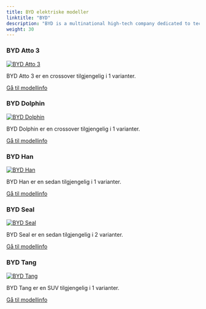 ```yaml
---
title: BYD elektriske modeller
linktitle: "BYD"
description: "BYD is a multinational high-tech company dedicated to technological innovations for a better life. BYD operates in four industries, including automotive, electronics, new energy and rail. "
weight: 30
---
```

<!-- markdownlint-disable MD033 -->
<!-- markdownlint-disable MD010 -->


<div class="container shadow p-3 mb-5 bg-body-tertiary rounded border">
<h3> BYD Atto 3</h3>
	<div class="row">
		<div class="col col-12 col-md-6">
			<a href="atto_3"><img src="https://media.evkx.net/multimedia/models/byd/atto_3/atto_3/main_1_st.jpg" class="img-fluid" alt="BYD Atto 3" ></a>
		</div>
		<div class="col col-12 col-md-6">
<p>
BYD Atto 3 er en crossover tilgjengelig i 1 varianter.
</p>
	<a href="atto_3/" class="btn btn-outline-primary" role="button">Gå til modellinfo</a>
		</div>
	</div>
</div>
<div class="container shadow p-3 mb-5 bg-body-tertiary rounded border">
<h3> BYD Dolphin</h3>
	<div class="row">
		<div class="col col-12 col-md-6">
			<a href="dolphin"><img src="https://media.evkx.net/multimedia/models/byd/dolphin/dolphin_60.4kwh/main_1_st.jpg" class="img-fluid" alt="BYD Dolphin" ></a>
		</div>
		<div class="col col-12 col-md-6">
<p>
BYD Dolphin er en crossover tilgjengelig i 1 varianter.
</p>
	<a href="dolphin/" class="btn btn-outline-primary" role="button">Gå til modellinfo</a>
		</div>
	</div>
</div>
<div class="container shadow p-3 mb-5 bg-body-tertiary rounded border">
<h3> BYD Han</h3>
	<div class="row">
		<div class="col col-12 col-md-6">
			<a href="han"><img src="https://media.evkx.net/multimedia/models/byd/han/han/main_1_st.jpg" class="img-fluid" alt="BYD Han" ></a>
		</div>
		<div class="col col-12 col-md-6">
<p>
BYD Han er en sedan tilgjengelig i 1 varianter.
</p>
	<a href="han/" class="btn btn-outline-primary" role="button">Gå til modellinfo</a>
		</div>
	</div>
</div>
<div class="container shadow p-3 mb-5 bg-body-tertiary rounded border">
<h3> BYD Seal</h3>
	<div class="row">
		<div class="col col-12 col-md-6">
			<a href="seal"><img src="https://media.evkx.net/multimedia/models/byd/seal/seal_awd/main_1_st.jpg" class="img-fluid" alt="BYD Seal" ></a>
		</div>
		<div class="col col-12 col-md-6">
<p>
BYD Seal er en sedan tilgjengelig i 2 varianter.
</p>
	<a href="seal/" class="btn btn-outline-primary" role="button">Gå til modellinfo</a>
		</div>
	</div>
</div>
<div class="container shadow p-3 mb-5 bg-body-tertiary rounded border">
<h3> BYD Tang</h3>
	<div class="row">
		<div class="col col-12 col-md-6">
			<a href="tang"><img src="https://media.evkx.net/multimedia/models/byd/tang/tang_ev600/main_1_st.jpg" class="img-fluid" alt="BYD Tang" ></a>
		</div>
		<div class="col col-12 col-md-6">
<p>
BYD Tang er en SUV tilgjengelig i 1 varianter.
</p>
	<a href="tang/" class="btn btn-outline-primary" role="button">Gå til modellinfo</a>
		</div>
	</div>
</div>
